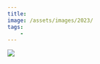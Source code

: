 ```yaml
---
title: 
image: /assets/images/2023/
tags:
    - 
---
```


[![](/assets/images/2023/example-thumbnail.png)](/assets/images/2023/example.png)